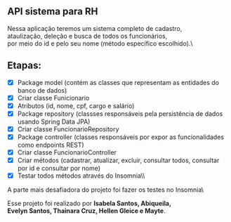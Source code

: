 ## API sistema para RH

Nessa aplicação teremos um sistema completo de cadastro,\
ataulização, deleção e busca de todos os funcionários,\
por meio do id e pelo seu nome (método específico escolhido).\

## Etapas: 
- [x] Package model (contém as classes que representam as entidades do banco de dados)
- [x] Criar classe Funicionario
- [x] Atributos (id, nome, cpf, cargo e salário)
- [x] Package repository (classses responsáveis pela persistência de dados usando Spring Data JPA)
- [x] Criar classe FuncionarioRepository
- [x] Package controller (classes responsáveis por expor as funcionalidades como endpoints REST)
- [x] Criar classe FuncionarioController
- [x] Criar métodos (cadastrar, atualizar, excluir, consultar todos, consultar por id e consultar por nome)
- [x] Testar todos métodos através do Insomnia\\\

A parte mais desafiadora do projeto foi fazer os testes no Insomnia\

Esse projeto foi realizado por **Isabela Santos, Abiqueila,\
Evelyn Santos, Thainara Cruz, Hellen Gleice e Mayte**.
